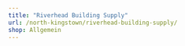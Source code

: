 ```yaml
---
title: "Riverhead Building Supply"
url: /north-kingstown/riverhead-building-supply/
shop: Allgemein
---
```

